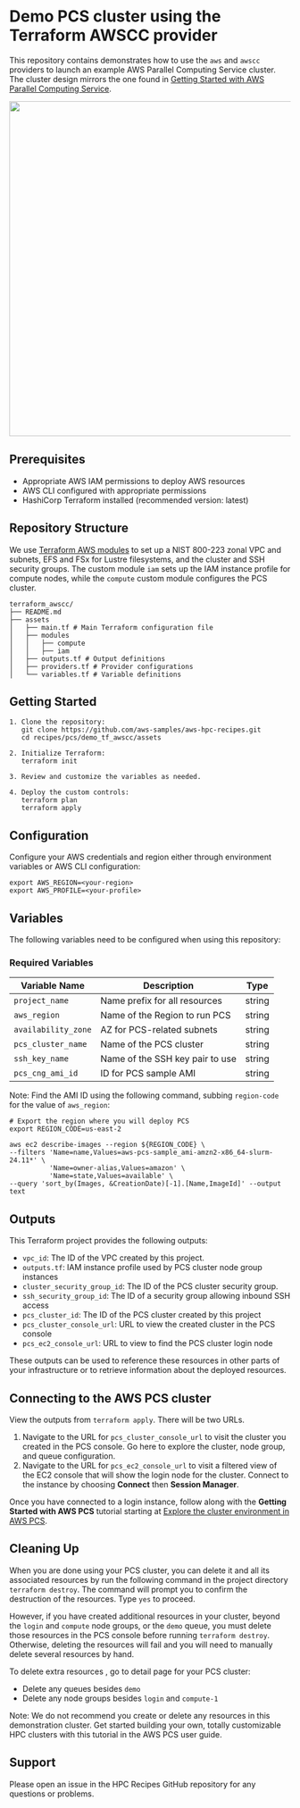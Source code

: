 # Demo PCS cluster using the Terraform AWSCC provider

This repository contains demonstrates how to use the `aws` and `awscc` providers to launch an example AWS Parallel Computing Service cluster. The cluster design mirrors the one found in [Getting Started with AWS Parallel Computing Service](https://docs.aws.amazon.com/pcs/latest/userguide/getting-started.html).

<img src="https://docs.aws.amazon.com/images/pcs/latest/userguide/images/aws-pcs-tutorial-environment-diagram.png" width=600>

## Prerequisites

- Appropriate AWS IAM permissions to deploy AWS resources
- AWS CLI configured with appropriate permissions
- HashiCorp Terraform installed (recommended version: latest)

## Repository Structure

We use [Terraform AWS modules](https://registry.terraform.io/namespaces/terraform-aws-modules) to 
set up a NIST 800-223 zonal VPC and subnets, EFS and FSx for Lustre filesystems, and the cluster 
and SSH security groups. The custom module `iam` sets up the IAM instance profile for 
compute nodes, while the `compute` custom module configures the PCS cluster. 

```
terraform_awscc/
├── README.md
├── assets
│   ├── main.tf # Main Terraform configuration file
│   ├── modules
│   │   ├── compute
│   │   ├── iam
│   ├── outputs.tf # Output definitions
│   ├── providers.tf # Provider configurations
│   └── variables.tf # Variable definitions
```

## Getting Started

```
1. Clone the repository:
   git clone https://github.com/aws-samples/aws-hpc-recipes.git
   cd recipes/pcs/demo_tf_awscc/assets

2. Initialize Terraform:
   terraform init

3. Review and customize the variables as needed.

4. Deploy the custom controls:
   terraform plan
   terraform apply
```

## Configuration

Configure your AWS credentials and region either through environment variables or AWS CLI configuration:

```
export AWS_REGION=<your-region>
export AWS_PROFILE=<your-profile>
```

## Variables

The following variables need to be configured when using this repository:

### Required Variables

| Variable Name      | Description                     | Type   |
| -------------------|---------------------------------|--------|
| `project_name`     | Name prefix for all resources   | string |
| `aws_region`       | Name of the Region to run PCS   | string |
| `availability_zone`| AZ for PCS-related subnets      | string |
| `pcs_cluster_name` | Name of the PCS cluster         | string |
| `ssh_key_name`     | Name of the SSH key pair to use | string |
| `pcs_cng_ami_id`   | ID for PCS sample AMI           | string |

Note: Find the AMI ID using the following command, subbing `region-code` for the value of `aws_region`: 

```shell
# Export the region where you will deploy PCS
export REGION_CODE=us-east-2

aws ec2 describe-images --region ${REGION_CODE} \
--filters 'Name=name,Values=aws-pcs-sample_ami-amzn2-x86_64-slurm-24.11*' \
          'Name=owner-alias,Values=amazon' \
          'Name=state,Values=available' \
--query 'sort_by(Images, &CreationDate)[-1].[Name,ImageId]' --output text
```

## Outputs

This Terraform project provides the following outputs:

- `vpc_id`: The ID of the VPC created by this project.
- `outputs.tf`: IAM instance profile used by PCS cluster node group instances
- `cluster_security_group_id`: The ID of the PCS cluster security group.
- `ssh_security_group_id`: The ID of a security group allowing inbound SSH access
- `pcs_cluster_id`: The ID of the PCS cluster created by this project
- `pcs_cluster_console_url`: URL to view the created cluster in the PCS console
- `pcs_ec2_console_url`: URL to view to find the PCS cluster login node

These outputs can be used to reference these resources in other parts of your infrastructure or to retrieve information about the deployed resources.

## Connecting to the AWS PCS cluster

View the outputs from `terraform apply`. There will be two URLs. 

1. Navigate to the URL for `pcs_cluster_console_url` to visit the cluster you created in the PCS console. Go here to explore the cluster, node group, and queue configuration.
2. Navigate to the URL for `pcs_ec2_console_url` to visit a filtered view of the EC2 console that will show the login node for the cluster. Connect to the instance by choosing **Connect** then **Session Manager**.

Once you have connected to a login instance, follow along with the **Getting Started with AWS PCS** tutorial starting at [Explore the cluster environment in AWS PCS](https://docs.aws.amazon.com/pcs/latest/userguide/getting-started_explore.html).

## Cleaning Up

When you are done using your PCS cluster, you can delete it and all its associated resources by run the following command in the project directory `terraform destroy`. The command will prompt you to confirm the destruction of the resources. Type `yes` to proceed.

However, if you have created additional resources in your cluster, beyond the `login` and `compute` node groups, or the `demo` queue, you must delete those resources in the PCS console before running `terraform destroy`. Otherwise, deleting the resources will fail and you will need to manually delete several resources by hand. 

To delete extra resources , go to detail page for your PCS cluster:

* Delete any queues besides `demo`
* Delete any node groups besides `login` and `compute-1`

Note: We do not recommend you create or delete any resources in this demonstration cluster. Get started building your own, totally customizable HPC clusters with this tutorial in the AWS PCS user guide.

## Support

Please open an issue in the HPC Recipes GitHub repository for any questions or problems.
